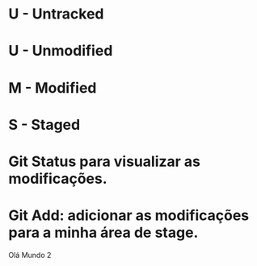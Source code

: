 # U - Untracked
# U - Unmodified
# M - Modified
# S - Staged

# Git Status para visualizar as modificações. 
# Git Add: adicionar as modificações para a minha área de stage. 


Olá Mundo 2